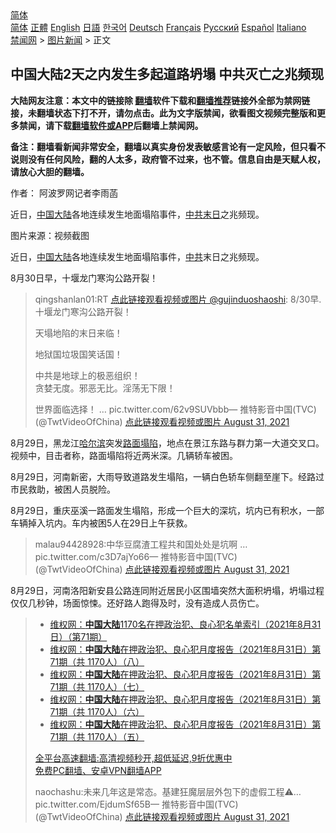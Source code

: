  <!-- 面包屑导航 --> <div class="breadcrumb"><!-- GTranslate: https://gtranslate.io/ -->  <div class="switcher notranslate">  <div class="selected">  <a href="#" onclick="return false;"> 简体</a>  </div>  <div class="option">  <a href="https://www.bannedbook.org" onclick="doGTranslate('zh-CN|zh-CN');jQuery('div.switcher div.selected a').html(jQuery(this).html());return false;" title="简体中文" class="nturl selected"> 简体</a>  <a href="https://www.bannedbook.org/zh-tw/" onclick="doGTranslate('zh-CN|zh-TW');jQuery('div.switcher div.selected a').html(jQuery(this).html());return false;" title="繁體中文" class="nturl"> 正體</a>  <a href="https://www.bannedbook.org/en/" onclick="doGTranslate('zh-CN|en');jQuery('div.switcher div.selected a').html(jQuery(this).html());return false;" title="English" class="nturl"> English</a>  <a href="https://www.bannedbook.org/ja/" onclick="doGTranslate('zh-CN|ja');jQuery('div.switcher div.selected a').html(jQuery(this).html());return false;" title="日本語" class="nturl"> 日語</a>  <a href="https://www.bannedbook.org/ko/" onclick="doGTranslate('zh-CN|ko');jQuery('div.switcher div.selected a').html(jQuery(this).html());return false;" title="한국어" class="nturl"> 한국어</a>  <a href="https://www.bannedbook.org/de/" onclick="doGTranslate('zh-CN|de');jQuery('div.switcher div.selected a').html(jQuery(this).html());return false;" title="Deutsch" class="nturl"> Deutsch</a>  <a href="https://www.bannedbook.org/fr/" onclick="doGTranslate('zh-CN|fr');jQuery('div.switcher div.selected a').html(jQuery(this).html());return false;" title="Français" class="nturl"> Français</a>  <a href="https://www.bannedbook.org/ru/" onclick="doGTranslate('zh-CN|ru');jQuery('div.switcher div.selected a').html(jQuery(this).html());return false;" title="Русский" class="nturl"> Русский</a>  <a href="https://www.bannedbook.org/es/" onclick="doGTranslate('zh-CN|es');jQuery('div.switcher div.selected a').html(jQuery(this).html());return false;" title="Español" class="nturl"> Español</a>  <a href="https://www.bannedbook.org/it/" onclick="doGTranslate('zh-CN|it');jQuery('div.switcher div.selected a').html(jQuery(this).html());return false;" title="Italiano" class="nturl"> Italiano</a>  </div>  </div>      <div class='breadcrumb-sub'><!-- Breadcrumb NavXT 6.3.0 --> <a href="https://www.bannedbook.org/" class="home">禁闻网</a> &gt; <a href="https://www.bannedbook.org/bnews/topimagenews/" class="category">图片新闻</a> &gt; 正文</div></div><h2>中国大陆2天之内发生多起道路坍塌 中共灭亡之兆频现</h2> <p class="notice"><b>大陆网友注意：本文中的链接除 <a href="https://github.com/bannedbook/fanqiang" >翻墙</a>软件下载和<a href="https://github.com/killgcd/justmysocks/blob/master/README.md">翻墙推荐</a>链接外全部为禁网链接，未翻墙状态下打不开，请勿点击。此为文字版禁闻，欲看图文视频完整版和更多禁闻，请下载<a href="https://github.com/bannedbook/fanqiang">翻墙软件或APP</a>后翻墙上禁闻网。</p><p>备注：翻墙看新闻非常安全，翻墙以真实身份发表敏感言论有一定风险，但只看不说则没有任何风险，翻的人太多，政府管不过来，也不管。信息自由是天赋人权，请放心大胆的翻墙。</b></p>  <div class="entry"> <p>作者： 阿波罗网记者李雨菡</p> <p id="summary">近日，<span class='wp_keywordlink_affiliate'><a href="https://www.bannedbook.org/" title="中国" target="_blank">中国</a></span><span class='wp_keywordlink_affiliate'><a href="https://www.bannedbook.org/" title="大陆" target="_blank">大陆</a></span>各地连续发生地面塌陷事件，<a href="https://www.bannedbook.org/bnews/tag/%E4%B8%AD%E5%85%B1%E6%9C%AB%E6%97%A5/" class="st_tag internal_tag" rel="tag" title="标签 中共末日 下的日志">中共末日</a>之兆频现。</p> <p id="conimg">图片来源：视频截图</p> <p>近日，<a href="https://www.bannedbook.org/bnews/tag/%E4%B8%AD%E5%9B%BD/" class="st_tag internal_tag" rel="tag" title="标签 中国 下的日志">中国</a><a href="https://www.bannedbook.org/bnews/tag/%e5%a4%a7%e9%99%86/" class="st_tag internal_tag" rel="tag" title="标签 大陆 下的日志">大陆</a>各地连续发生地面塌陷事件，<a href="https://www.bannedbook.org/bnews/tag/%e4%b8%ad%e5%85%b1/" class="st_tag internal_tag" rel="tag" title="标签 中共 下的日志">中共</a>末日之兆频现。</p>  <p>8月30日早，十堰龙门寒沟公路开裂！</p> <blockquote><p>qingshanlan01:RT <a href="https://twitter.com/gujinduoshaoshi?ref_src=twsrc%5Etfw">点此链接观看视频或图片 @gujinduoshaoshi</a>: 8/30早.十堰龙门寒沟公路开裂！</p> <p>天塌地陷的末日来临！</p> <p>地狱国垃圾国笑话国！</p>  <p>中共是地球上的极恶组织！<br />贪婪无度。邪恶无比。淫荡无下限！</p> <p>世界面临选择！ … pic.twitter.com/62v9SUVbbb— 推特影音中国(TVC) (@TwtVideoOfChina) <a href="https://twitter.com/TwtVideoOfChina/status/1432571562725724162?ref_src=twsrc%5Etfw">点此链接观看视频或图片 August 31, 2021</a></p></blockquote> <p>8月29日，黑龙江<a href="https://www.bannedbook.org/bnews/tag/%e5%93%88%e5%b0%94%e6%bb%a8/" class="st_tag internal_tag" rel="tag" title="标签 哈尔滨 下的日志">哈尔滨</a>突发<a href="https://www.bannedbook.org/bnews/tag/%E8%B7%AF%E9%9D%A2%E5%A1%8C%E9%99%B7/" class="st_tag internal_tag" rel="tag" title="标签 路面塌陷 下的日志">路面塌陷</a>，地点在景江东路与群力第一大道交叉口。视频中，目击者称，路面塌陷将近两米深。几辆轿车被困。</p> <p>8月29日，河南新密，大雨导致道路发生塌陷，一辆白色轿车侧翻至崖下。经路过市民救助，被困人员脱险。</p>  <p>8月29日，重庆巫溪一路面发生塌陷，形成一个巨大的深坑，坑内已有积水，一部车辆掉入坑内。车内被困5人在29日上午获救。&nbsp;</p> <blockquote><p>malau94428928:中华豆腐渣工程共和国处处是坑啊      … pic.twitter.com/c3D7ajYo66— 推特影音中国(TVC) (@TwtVideoOfChina) <a href="https://twitter.com/TwtVideoOfChina/status/1432570877217058816?ref_src=twsrc%5Etfw">点此链接观看视频或图片 August 31, 2021</a></p></blockquote> <p>8月29日，河南洛阳新安县公路连同附近居民小区围墙突然大面积坍塌，坍塌过程仅仅几秒钟，场面惊悚。还好路人跑得及时，没有造成人员伤亡。</p> <blockquote><ul class='op-related-articles' title='相关阅读'> <li><a href='https://www.bannedbook.org/bnews/weiquan/20210831/1616387.html' target='_blank'>维权网&#65306;<b>中国大陆</b>1170名在押政治犯&#12289;良心犯名单索引&#65288;2021年8月31日&#65289;&#65288;第71期&#65289;</a></li> <li><a href='https://www.bannedbook.org/bnews/weiquan/20210831/1616386.html' target='_blank'>维权网&#65306;<b>中国大陆</b>在押政治犯&#12289;良心犯月度报告&#65288;2021年8月31日&#65289;第71期&#65288;共 1170人&#65289;&#65288;八&#65289;</a></li> <li><a href='https://www.bannedbook.org/bnews/weiquan/20210831/1616385.html' target='_blank'>维权网&#65306;<b>中国大陆</b>在押政治犯&#12289;良心犯月度报告&#65288;2021年8月31日&#65289;第71期&#65288;共 1170人&#65289;&#65288;七&#65289;</a></li> <li><a href='https://www.bannedbook.org/bnews/weiquan/20210831/1616384.html' target='_blank'>维权网&#65306;<b>中国大陆</b>在押政治犯&#12289;良心犯月度报告&#65288;2021年8月31日&#65289;第71期&#65288;共 1170人&#65289;&#65288;六&#65289;</a></li> <li><a href='https://www.bannedbook.org/bnews/weiquan/20210831/1616383.html' target='_blank'>维权网&#65306;<b>中国大陆</b>在押政治犯&#12289;良心犯月度报告&#65288;2021年8月31日&#65289;第71期&#65288;共 1170人&#65289;&#65288;五&#65289;</a></li> </ul> <p class="texttj"> <a href="https://github.com/bannedbook/fanqiang/wiki/V2ray%E6%9C%BA%E5%9C%BA" target="_blank">全平台高速翻墙:高清视频秒开,超低延迟,9折优惠中</a><br/> <a href="https://github.com/bannedbook/fanqiang/wiki/%E7%A6%81%E9%97%BB%E7%BD%91%E5%AE%89%E5%8D%93%E7%BF%BB%E5%A2%99%E6%96%B0%E9%97%BBAPP" target="_blank">免费PC翻墙、安卓VPN翻墙APP</a></p> <p>naochashu:未来几年这是常态。基建狂魔层层外包下的虚假工程⚠️… pic.twitter.com/EjdumSf65B— 推特影音中国(TVC) (@TwtVideoOfChina) <a href="https://twitter.com/TwtVideoOfChina/status/1432567996539621376?ref_src=twsrc%5Etfw">点此链接观看视频或图片 August 31, 2021</a></p></blockquote> </p><a name='sharetosocial'></a>  <div style="margin-bottom:5px;padding-bottom:5px;clear:both"> <div id="archive-pix-1" class="banner-ads"> <!-- AuctionX Display platform tag START --> <div id="26318x728x90x621x_ADSLOT2" clicktrack="%%CLICK_URL_ESC%%"></div> <!-- AuctionX Display platform tag END --> </div> <div id="archive-pix-2" class="banner-ads"> <!-- AuctionX Display platform tag START --> <div id="26315x300x250x621x_ADSLOT2" clicktrack="%%CLICK_URL_ESC%%"></div> <!-- AuctionX Display platform tag END --> </div> </div>  <div id="archive-pix-1" class="banner-ads"> <!-- AuctionX Display platform tag START --> <div id="26318x728x90x621x_ADSLOT3" clicktrack="%%CLICK_URL_ESC%%"></div> <!-- AuctionX Display platform tag END --> </div> </div><!--END ENTRY--> 